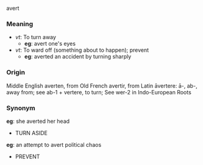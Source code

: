 avert
### Meaning
+ _vt_: To turn away
    + __eg__: avert one's eyes
+ _vt_: To ward off (something about to happen); prevent
    + __eg__: averted an accident by turning sharply

### Origin

Middle English averten, from Old French avertir, from Latin āvertere: ā-, ab-, away from; see ab-1 + vertere, to turn; See wer-2 in Indo-European Roots

### Synonym

__eg__: she averted her head

+ TURN ASIDE

__eg__: an attempt to avert political chaos

+ PREVENT


